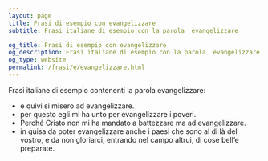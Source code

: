 ```yaml
---
layout: page
title: Frasi di esempio con evangelizzare 
subtitle: Frasi italiane di esempio con la parola  evangelizzare

og_title: Frasi di esempio con evangelizzare 
og_description: Frasi italiane di esempio con la parola  evangelizzare
og_type: website
permalink: /frasi/e/evangelizzare.html
---
```


Frasi italiane di esempio contenenti la parola evangelizzare:


- e quivi si misero ad evangelizzare.
- per questo egli mi ha unto per evangelizzare i poveri.
- Perché Cristo non mi ha mandato a battezzare ma ad evangelizzare.
- in guisa da poter evangelizzare anche i paesi che sono al di là del vostro, e da non gloriarci, entrando nel campo altrui, di cose bell’e preparate.
